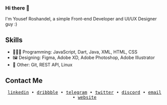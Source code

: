 ### Hi there 👋

I'm Yousef Roshandel, a simple Front-end Developer and UI/UX Designer guy :)

## Skills
- 👨🏻‍💻 Programming: JavaScript, Dart, Java, XML, HTML, CSS
- 🖼️ Designing: Figma, Adobe XD, Adobe Photoshop, Adobe Illustrator
- 💽 Other: Git, REST API, Linux

## Contact Me
<p align="center">
  <samp>
    <a href="https://linkedin.com/in/YRlp98">linkedin</a> •
    <a href="https://dribbble.com/YRlp98">dribbble</a> •
    <a href="https://t.me/YRlp98">telegram</a> •
    <a href="https://twitter.com/YRlp98">twitter</a> •
    <a href="https://discord.com/users/213948450147008513">discord</a> •
    <a href="mailto:hello@yrlp.ir">email</a> •
    <a href="https://yrlp.ir">website</a>
  </samp>
</p>
